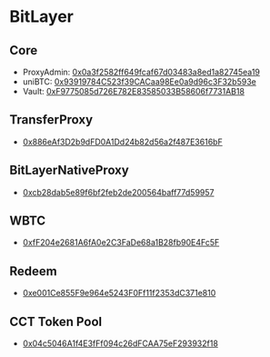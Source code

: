 # BitLayer
## Core
- ProxyAdmin: [0x0a3f2582ff649fcaf67d03483a8ed1a82745ea19](https://www.btrscan.com/address/0x0a3f2582ff649fcaf67d03483a8ed1a82745ea19?tab=Transactions)
- uniBTC: [0x93919784C523f39CACaa98Ee0a9d96c3F32b593e](https://www.btrscan.com/address/0x93919784C523f39CACaa98Ee0a9d96c3F32b593e?tab=Transactions)
- Vault: [0xF9775085d726E782E83585033B58606f7731AB18](https://www.btrscan.com/address/0xF9775085d726E782E83585033B58606f7731AB18?tab=Transactions)

## TransferProxy

- [0x886eAf3D2b9dFD0A1Dd24b82d56a2f487E3616bF](https://www.btrscan.com/address/0x886eAf3D2b9dFD0A1Dd24b82d56a2f487E3616bF?tab=Transactions)

## BitLayerNativeProxy
- [0xcb28dab5e89f6bf2feb2de200564baff77d59957](https://www.btrscan.com/address/0xcb28dab5e89f6bf2feb2de200564baff77d59957?tab=Transactions)

## WBTC
- [0xfF204e2681A6fA0e2C3FaDe68a1B28fb90E4Fc5F](https://www.btrscan.com/address/0xfF204e2681A6fA0e2C3FaDe68a1B28fb90E4Fc5F?tab=Transactions)

## Redeem
- [0xe001Ce855F9e964e5243F0Ff11f2353dC371e810](https://www.btrscan.com/address/0xe001ce855f9e964e5243f0ff11f2353dc371e810?tab=Transactions)

## CCT Token Pool
- [0x04c5046A1f4E3fFf094c26dFCAA75eF293932f18](https://www.btrscan.com/address/0x04c5046A1f4E3fFf094c26dFCAA75eF293932f18?tab=Contract)
